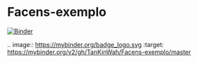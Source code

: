 # Facens-exemplo

[![Binder](https://mybinder.org/badge_logo.svg)](https://mybinder.org/v2/gh/TanKinWah/Facens-exemplo/master)

.. image:: https://mybinder.org/badge_logo.svg
 :target: https://mybinder.org/v2/gh/TanKinWah/Facens-exemplo/master
